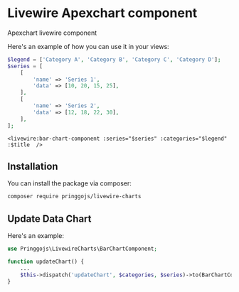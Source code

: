 # Livewire Apexchart component

Apexchart livewire component

Here's an example of how you can use it in your views:

```php
$legend = ['Category A', 'Category B', 'Category C', 'Category D'];
$series = [
    [
        'name' => 'Series 1',
        'data' => [10, 20, 15, 25],
    ],
    [
        'name' => 'Series 2',
        'data' => [12, 18, 22, 30],
    ],
];
```

```bladehtml
<livewire:bar-chart-component :series="$series" :categories="$legend" :$title  />
```

## Installation

You can install the package via composer:

```bash
composer require pringgojs/livewire-charts
```

## Update Data Chart

Here's an example:

```php
use Pringgojs\LivewireCharts\BarChartComponent;

function updateChart() {
    ...
    $this->dispatch('updateChart', $categories, $series)->to(BarChartComponent::class);
}
```
